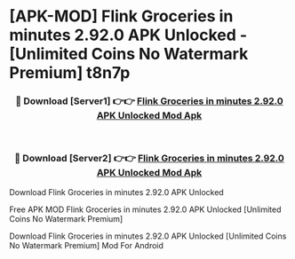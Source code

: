 # [APK-MOD] Flink  Groceries in minutes 2.92.0 APK Unlocked - [Unlimited Coins No Watermark Premium] t8n7p



<div align="center">
<h3>🔴 Download [Server1] 👉👉 <a href="https://momento.my/?title=Flink__Groceries_in_minutes_2.92.0_APK_Unlocked">Flink  Groceries in minutes 2.92.0 APK Unlocked Mod Apk</a></h3><br>

<h3>🔴 Download [Server2] 👉👉 <a href="https://momento.my/?title=Flink__Groceries_in_minutes_2.92.0_APK_Unlocked">Flink  Groceries in minutes 2.92.0 APK Unlocked Mod Apk</a></h3>
</div>



Download Flink  Groceries in minutes 2.92.0 APK Unlocked 

Free APK MOD Flink  Groceries in minutes 2.92.0 APK Unlocked [Unlimited Coins No Watermark Premium]

Download Flink  Groceries in minutes 2.92.0 APK Unlocked [Unlimited Coins No Watermark Premium] Mod For Android

